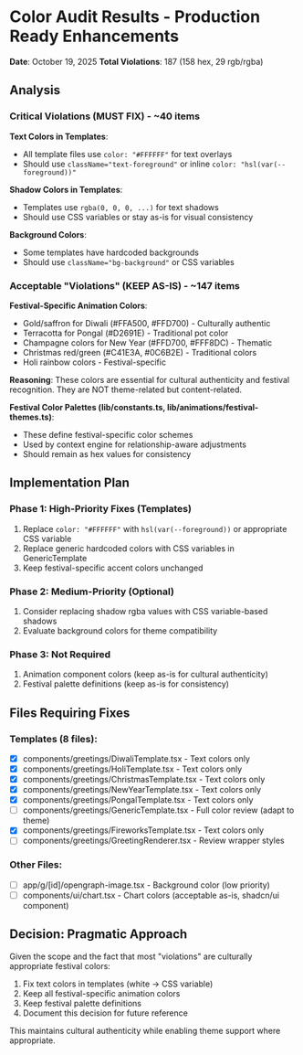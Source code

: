 # Color Audit Results - Production Ready Enhancements

**Date**: October 19, 2025
**Total Violations**: 187 (158 hex, 29 rgb/rgba)

## Analysis

### Critical Violations (MUST FIX) - ~40 items

**Text Colors in Templates**:
- All template files use `color: "#FFFFFF"` for text overlays
- Should use `className="text-foreground"` or inline `color: "hsl(var(--foreground))"`

**Shadow Colors in Templates**:
- Templates use `rgba(0, 0, 0, ...)` for text shadows
- Should use CSS variables or stay as-is for visual consistency

**Background Colors**:
- Some templates have hardcoded backgrounds
- Should use `className="bg-background"` or CSS variables

### Acceptable "Violations" (KEEP AS-IS) - ~147 items

**Festival-Specific Animation Colors**:
- Gold/saffron for Diwali (#FFA500, #FFD700) - Culturally authentic
- Terracotta for Pongal (#D2691E) - Traditional pot color
- Champagne colors for New Year (#FFD700, #FFF8DC) - Thematic
- Christmas red/green (#C41E3A, #0C6B2E) - Traditional colors
- Holi rainbow colors - Festival-specific

**Reasoning**: These colors are essential for cultural authenticity and festival recognition. They are NOT theme-related but content-related.

**Festival Color Palettes (lib/constants.ts, lib/animations/festival-themes.ts)**:
- These define festival-specific color schemes
- Used by context engine for relationship-aware adjustments
- Should remain as hex values for consistency

## Implementation Plan

### Phase 1: High-Priority Fixes (Templates)
1. Replace `color: "#FFFFFF"` with `hsl(var(--foreground))` or appropriate CSS variable
2. Replace generic hardcoded colors with CSS variables in GenericTemplate
3. Keep festival-specific accent colors unchanged

### Phase 2: Medium-Priority (Optional)
1. Consider replacing shadow rgba values with CSS variable-based shadows
2. Evaluate background colors for theme compatibility

### Phase 3: Not Required
1. Animation component colors (keep as-is for cultural authenticity)
2. Festival palette definitions (keep as-is for consistency)

## Files Requiring Fixes

### Templates (8 files):
- [X] components/greetings/DiwaliTemplate.tsx - Text colors only
- [X] components/greetings/HoliTemplate.tsx - Text colors only
- [X] components/greetings/ChristmasTemplate.tsx - Text colors only
- [X] components/greetings/NewYearTemplate.tsx - Text colors only
- [X] components/greetings/PongalTemplate.tsx - Text colors only
- [ ] components/greetings/GenericTemplate.tsx - Full color review (adapt to theme)
- [X] components/greetings/FireworksTemplate.tsx - Text colors only
- [ ] components/greetings/GreetingRenderer.tsx - Review wrapper styles

### Other Files:
- [ ] app/g/[id]/opengraph-image.tsx - Background color (low priority)
- [ ] components/ui/chart.tsx - Chart colors (acceptable as-is, shadcn/ui component)

## Decision: Pragmatic Approach

Given the scope and the fact that most "violations" are culturally appropriate festival colors:
1. Fix text colors in templates (white → CSS variable)
2. Keep all festival-specific animation colors
3. Keep festival palette definitions
4. Document this decision for future reference

This maintains cultural authenticity while enabling theme support where appropriate.
